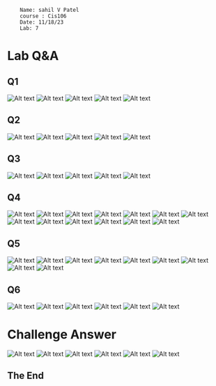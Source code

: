```
    Name: sahil V Patel
    course : Cis106
    Date: 11/18/23
    Lab: 7
```
# Lab Q&A

## Q1
![Alt text](q1.1.png) 
![Alt text](q1.2.png) 
![Alt text](q1.3.png) 
![Alt text](q1.4.png) 
![Alt text](q1.5.png)

## Q2
![Alt text](q2.1.png) 
![Alt text](q2.2.png) 
![Alt text](q2.3.png) 
![Alt text](q2.4.png) 
![Alt text](q2.5.png)

## Q3
![Alt text](q2.1.png) 
![Alt text](q2.2.png) 
![Alt text](q2.3.png) 
![Alt text](q2.4.png) 
![Alt text](q2.5.png)

## Q4
![Alt text](q4.1.png) 
![Alt text](q4.2.2.png) 
![Alt text](q4.2.3.png) 
![Alt text](q4.2.png) 
![Alt text](q4.3.1.png) 
![Alt text](q4.3.2.png) 
![Alt text](q4.3.3.png) 
![Alt text](q4.3.4.png) 
![Alt text](q4.4.1.png) 
![Alt text](q4.4.2.png) 
![Alt text](q4.4.3.png) 
![Alt text](q4.4.4.png) 
![Alt text](q4.4.5.png)

## Q5
![Alt text](q5.1.png) 
![Alt text](q5.2.png) 
![Alt text](q5.3.png) 
![Alt text](q5.4.png) 
![Alt text](q5.5.png) 
![Alt text](q5.6.png) 
![Alt text](q5.7.1.png) 
![Alt text](q5.7.png) 
![Alt text](q5.8.png)

## Q6
![Alt text](q6.1.png) 
![Alt text](q6.2.1.png) 
![Alt text](q6.2.2.png) 
![Alt text](q6.2.png)
![Alt text](q6.3.png) 
![Alt text](q6.4.png)

# Challenge Answer
![Alt text](Ch1.1.png) 
![Alt text](ch1.2.png) 
![Alt text](ch1.3.1.png) 
![Alt text](ch1.3.png)
![Alt text](ch1.4.2.png) 
![Alt text](ch1.4.png)


## The End